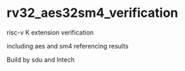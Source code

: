 # rv32_aes32sm4_verification
risc-v K extension verification 

including aes and sm4 referencing results


Build by sdu and lntech
